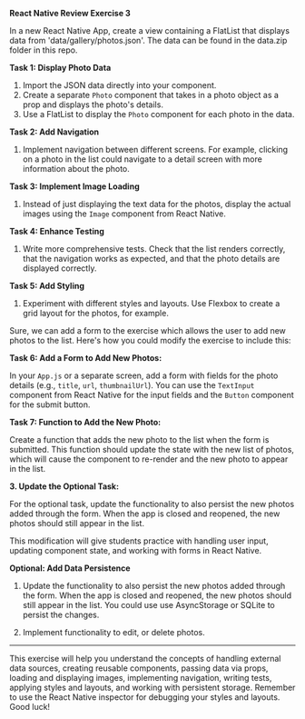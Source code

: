 **React Native Review Exercise 3**

In a new React Native App, create a view containing a FlatList that displays data from 'data/gallery/photos.json'.  The data can be found in the data.zip folder in this repo.

**Task 1: Display Photo Data**

1. Import the JSON data directly into your component.
2. Create a separate `Photo` component that takes in a photo object as a prop and displays the photo's details.
3. Use a FlatList to display the `Photo` component for each photo in the data.

**Task 2: Add Navigation**

1. Implement navigation between different screens. For example, clicking on a photo in the list could navigate to a detail screen with more information about the photo.

**Task 3: Implement Image Loading**

1. Instead of just displaying the text data for the photos, display the actual images using the `Image` component from React Native.

**Task 4: Enhance Testing**

1. Write more comprehensive tests. Check that the list renders correctly, that the navigation works as expected, and that the photo details are displayed correctly.

**Task 5: Add Styling**

1. Experiment with different styles and layouts. Use Flexbox to create a grid layout for the photos, for example.

Sure, we can add a form to the exercise which allows the user to add new photos to the list. Here's how you could modify the exercise to include this:

**Task 6: Add a Form to Add New Photos:**

In your `App.js` or a separate screen, add a form with fields for the photo details (e.g., `title`, `url`, `thumbnailUrl`). You can use the `TextInput` component from React Native for the input fields and the `Button` component for the submit button.


**Task 7: Function to Add the New Photo:**

Create a function that adds the new photo to the list when the form is submitted. This function should update the state with the new list of photos, which will cause the component to re-render and the new photo to appear in the list.


**3. Update the Optional Task:**

For the optional task, update the functionality to also persist the new photos added through the form. When the app is closed and reopened, the new photos should still appear in the list.

This modification will give students practice with handling user input, updating component state, and working with forms in React Native.

**Optional: Add Data Persistence**

1. Update the functionality to also persist the new photos added through the form. When the app is closed and reopened, the new photos should still appear in the list. You could use use AsyncStorage or SQLite to persist the changes. 

2. Implement functionality to edit, or delete photos.

---

This exercise will help you understand the concepts of handling external data sources, creating reusable components, passing data via props, loading and displaying images, implementing navigation, writing tests, applying styles and layouts, and working with persistent storage. Remember to use the React Native inspector for debugging your styles and layouts. Good luck!